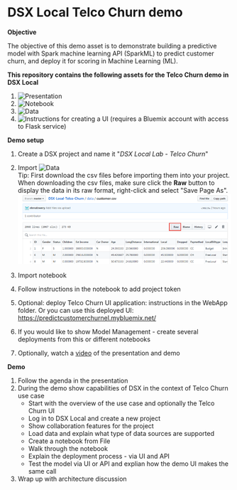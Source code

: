 # DSX Local Telco Churn demo

**Objective**

The objective of this demo asset is to demonstrate building a predictive model with Spark machine learning API (SparkML) to predict customer churn, and deploy it for scoring in Machine Learning (ML).

**This repository contains the following assets for the Telco Churn demo in DSX Local**
1. ![Presentation](Presentation)
2. ![Notebook](Notebooks)
3. ![Data](data)
4. ![Instructions for creating a UI](WebApp) (requires a Bluemix account with access to Flask service)

**Demo setup**
1. Create a DSX project and name it "*DSX Local Lab - Telco Churn*"
2. Import ![Data](data) <br/>
Tip: First download the csv files before importing them into your project.  When downloading the csv files, make sure click the **Raw** button to display the data in its raw format, right-click and select "Save Page As".
![Download CSV files](static/img/download_csv.png?raw=true)

3. Import notebook
4. Follow instructions in the notebook to add project token
5. Optional: deploy Telco Churn UI application: instructions in the WebApp folder. Or you can use this deployed UI: https://predictcustomerchurnel.mybluemix.net/
6. If you would like to show Model Management - create several deployments from this or different notebooks
7. Optionally, watch a [video](https://ibm.box.com/s/9u40d8ug8paajh35ars0vtvhj48964wb) of the presentation and demo

**Demo**
1. Follow the agenda in the presentation 
2. During the demo show capabilities of DSX in the context of Telco Churn use case
   * Start with the overview of the use case and optionally the Telco Churn UI
   * Log in to DSX Local and create a new project
   * Show collaboration features for the project
   * Load data and explain what type of data sources are supported
   * Create a notebook from File
   * Walk through the notebook
   * Explain the deployment process - via UI and API
   * Test the model via UI or API and explian how the demo UI makes the same call
3. Wrap up with architecture discussion 
 
